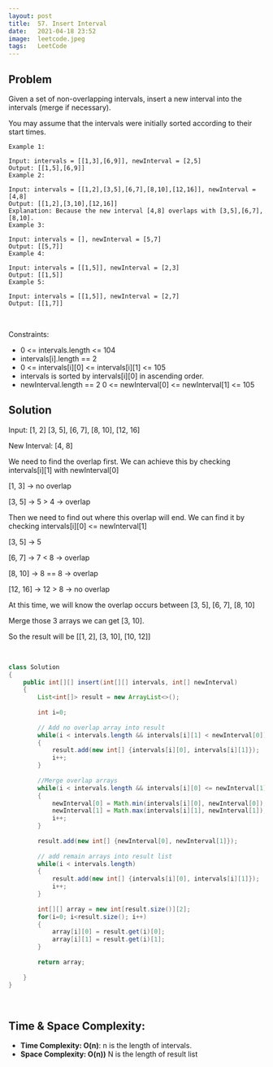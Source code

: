 ```yaml
---
layout: post 
title:  57. Insert Interval
date:   2021-04-18 23:52
image:  leetcode.jpeg
tags:   LeetCode
---
```


## Problem 

Given a set of non-overlapping intervals, insert a new interval into the intervals (merge if necessary).

You may assume that the intervals were initially sorted according to their start times.


```
Example 1:

Input: intervals = [[1,3],[6,9]], newInterval = [2,5]
Output: [[1,5],[6,9]]
Example 2:

Input: intervals = [[1,2],[3,5],[6,7],[8,10],[12,16]], newInterval = [4,8]
Output: [[1,2],[3,10],[12,16]]
Explanation: Because the new interval [4,8] overlaps with [3,5],[6,7],[8,10].
Example 3:

Input: intervals = [], newInterval = [5,7]
Output: [[5,7]]
Example 4:

Input: intervals = [[1,5]], newInterval = [2,3]
Output: [[1,5]]
Example 5:

Input: intervals = [[1,5]], newInterval = [2,7]
Output: [[1,7]]
```

<!-- Line breaks -->
<br />

Constraints:

* 0 <= intervals.length <= 104
* intervals[i].length == 2
* 0 <= intervals[i][0] <= intervals[i][1] <= 105
* intervals is sorted by intervals[i][0] in ascending order.
* newInterval.length == 2 0 <= newInterval[0] <= newInterval[1] <= 105

## Solution

Input: [1, 2] [3, 5], [6, 7], [8, 10], [12, 16]

New Interval: [4, 8]

We need to find the overlap first. We can achieve this by checking intervals[i][1] with newInterval[0]
    
[1, 3] -> no overlap
    
[3, 5] -> 5 > 4 -> overlap
    
Then we need to find out where this overlap will end. We can find it by checking intervals[i][0] <= newInterval[1]
    
[3, 5] -> 5
    
[6, 7] -> 7 < 8 -> overlap

[8, 10] -> 8 == 8 -> overlap
    
[12, 16] -> 12 > 8 -> no overlap
    
At this time, we will know the overlap occurs between [3, 5], [6, 7], [8, 10] 
    
Merge those 3 arrays we can get [3, 10].
    
So the result will be [[1, 2], [3, 10], [10, 12]]

<!-- Line breaks -->
<br />

```java
class Solution 
{   
    public int[][] insert(int[][] intervals, int[] newInterval) 
    {
        List<int[]> result = new ArrayList<>();
        
        int i=0;
      
        // Add no overlap array into result
        while(i < intervals.length && intervals[i][1] < newInterval[0])
        {
            result.add(new int[] {intervals[i][0], intervals[i][1]});
            i++;
        }
        
        //Merge overlap arrays
        while(i < intervals.length && intervals[i][0] <= newInterval[1])
        {
            newInterval[0] = Math.min(intervals[i][0], newInterval[0]);
            newInterval[1] = Math.max(intervals[i][1], newInterval[1]);
            i++;
        }
        
        result.add(new int[] {newInterval[0], newInterval[1]});
        
        // add remain arrays into result list
        while(i < intervals.length)
        {
            result.add(new int[] {intervals[i][0], intervals[i][1]});
            i++;
        }
        
        int[][] array = new int[result.size()][2];
        for(i=0; i<result.size(); i++)
        {
            array[i][0] = result.get(i)[0];
            array[i][1] = result.get(i)[1];
        }
        
        return array;
        
    }
}
```

<!-- Line breaks -->
<br />

## Time & Space Complexity:

* **Time Complexity: O(n)**: n is the length of intervals.
* **Space Complexity: O(n))** N is the length of result list